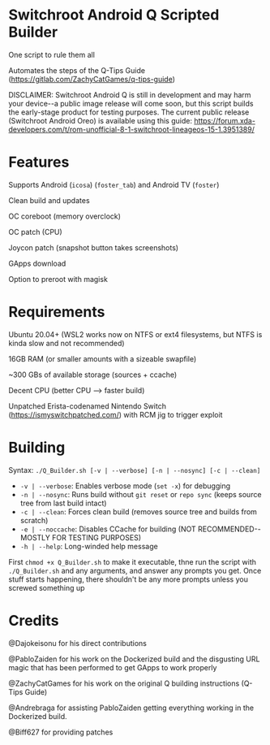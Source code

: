 # Switchroot Android Q Scripted Builder
One script to rule them all

Automates the steps of the Q-Tips Guide (https://gitlab.com/ZachyCatGames/q-tips-guide)

DISCLAIMER: Switchroot Android Q is still in development and may harm your device--a public image release will come soon, but this script builds the early-stage product for testing purposes. The current public release (Switchroot Android Oreo) is available using this guide: https://forum.xda-developers.com/t/rom-unofficial-8-1-switchroot-lineageos-15-1.3951389/

# Features
Supports Android (`icosa`) (`foster_tab`) and Android TV (`foster`)

Clean build and updates

OC coreboot (memory overclock)

OC patch (CPU)

Joycon patch (snapshot button takes screenshots)

GApps download

Option to preroot with magisk

# Requirements
Ubuntu 20.04+ (WSL2 works now on NTFS or ext4 filesystems, but NTFS is kinda slow and not recommended)

16GB RAM (or smaller amounts with a sizeable swapfile)

~300 GBs of available storage (sources + ccache)

Decent CPU (better CPU --> faster build)

Unpatched Erista-codenamed Nintendo Switch (https://ismyswitchpatched.com/) with RCM jig to trigger exploit

# Building
Syntax: `./Q_Builder.sh [-v | --verbose] [-n | --nosync] [-c | --clean]`

- `-v | --verbose`: Enables verbose mode (`set -x`) for debugging
- `-n | --nosync`: Runs build without `git reset` or `repo sync` (keeps source tree from last build intact)
- `-c | --clean`: Forces clean build (removes source tree and builds from scratch)
- `-e | --noccache`: Disables CCache for building (NOT RECOMMENDED--MOSTLY FOR TESTING PURPOSES)
- `-h | --help`: Long-winded help message

First `chmod +x Q_Builder.sh` to make it executable, thne run the script with `./Q_Builder.sh` and any arguments, and answer any prompts you get. Once stuff starts happening, there shouldn't be any more prompts unless you screwed something up

# Credits
@Dajokeisonu for his direct contributions

@PabloZaiden for his work on the Dockerized build and the disgusting URL magic that has been performed to get GApps to work properly

@ZachyCatGames for his work on the original Q building instructions (Q-Tips Guide)

@Andrebraga for assisting PabloZaiden getting everything working in the Dockerized build.

@Biff627 for providing patches
